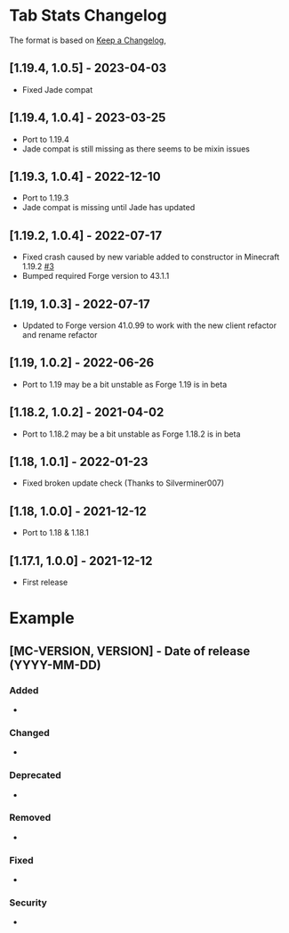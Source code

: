 # Tab Stats Changelog
The format is based on [Keep a Changelog](https://keepachangelog.com/en/1.0.0/),

## [1.19.4, 1.0.5] - 2023-04-03
- Fixed Jade compat

## [1.19.4, 1.0.4] - 2023-03-25
- Port to 1.19.4
- Jade compat is still missing as there seems to be mixin issues

## [1.19.3, 1.0.4] - 2022-12-10
- Port to 1.19.3
- Jade compat is missing until Jade has updated

## [1.19.2, 1.0.4] - 2022-07-17
- Fixed crash caused by new variable added to constructor in Minecraft 1.19.2 [#3](https://github.com/Crimix/TabStats/issues/3)
- Bumped required Forge version to 43.1.1

## [1.19, 1.0.3] - 2022-07-17
- Updated to Forge version 41.0.99 to work with the new client refactor and rename refactor

## [1.19, 1.0.2] - 2022-06-26
- Port to 1.19 may be a bit unstable as Forge 1.19 is in beta

## [1.18.2, 1.0.2] - 2021-04-02
- Port to 1.18.2 may be a bit unstable as Forge 1.18.2 is in beta

## [1.18, 1.0.1] - 2022-01-23
- Fixed broken update check (Thanks to Silverminer007)

## [1.18, 1.0.0] - 2021-12-12
- Port to 1.18 & 1.18.1

## [1.17.1, 1.0.0] - 2021-12-12
- First release

# Example
## [MC-VERSION, VERSION] - Date of release (YYYY-MM-DD)
### Added
- 
### Changed
- 
### Deprecated
- 
### Removed
- 
### Fixed
- 
### Security
- 
